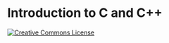 # Introduction to C and C++

[![Creative Commons License](https://i.creativecommons.org/l/by/4.0/80x15.png)](http://creativecommons.org/licenses/by/4.0/)

